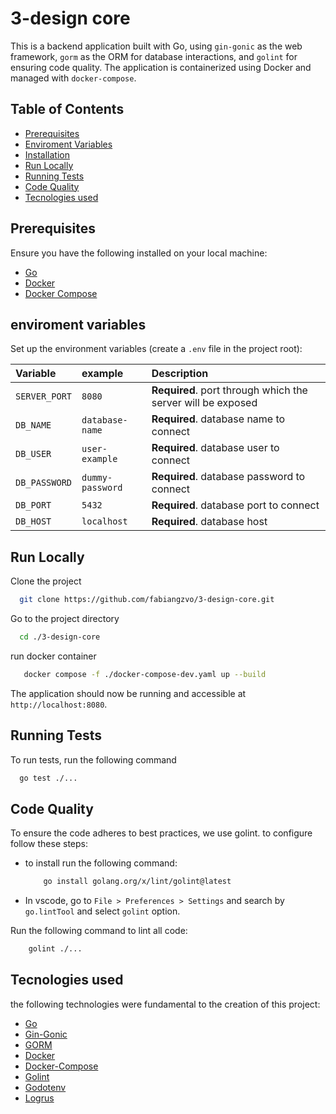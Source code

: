# 3-design core

This is a backend application built with Go, using `gin-gonic` as the web framework, `gorm` as the ORM for database interactions, and `golint` for ensuring code quality. The application is containerized using Docker and managed with `docker-compose`.

## Table of Contents

- [Prerequisites](#prerequisites)
- [Enviroment Variables](#enviroment-variables)
- [Installation](#installation)
- [Run Locally](#run-locally)
- [Running Tests](#running-tests)
- [Code Quality](#code-quality)
- [Tecnologies used](#tecnologies-used)
## Prerequisites

Ensure you have the following installed on your local machine:

- [Go](https://golang.org/dl/)
- [Docker](https://www.docker.com/get-started)
- [Docker Compose](https://docs.docker.com/compose/install/)
## enviroment variables

Set up the environment variables (create a `.env` file in the project root):

| Variable | example     | Description                |
| :-------- | :------- | :------------------------- |
| `SERVER_PORT` | `8080` | **Required**. port through which the server will be exposed |
| `DB_NAME` | `database-name` | **Required**. database name to connect |
| `DB_USER` | `user-example` | **Required**. database user to connect |
| `DB_PASSWORD` | `dummy-password` | **Required**. database password to connect |
| `DB_PORT` | `5432` | **Required**. database port to connect |
| `DB_HOST` | `localhost` | **Required**. database host |

## Run Locally

Clone the project

```bash
  git clone https://github.com/fabiangzvo/3-design-core.git
```

Go to the project directory

```bash
  cd ./3-design-core
```

run docker container

```bash
   docker compose -f ./docker-compose-dev.yaml up --build
```

The application should now be running and accessible at `http://localhost:8080`.

## Running Tests

To run tests, run the following command

```bash
  go test ./...
```


## Code Quality

To ensure the code adheres to best practices, we use golint. to configure follow these steps:

- to install run the following command:

    ```bash
        go install golang.org/x/lint/golint@latest
    ```
- In vscode, go to ``File > Preferences > Settings`` and search by ``go.lintTool`` and select ``golint`` option.

Run the following command to lint all code:
```bash
    golint ./...
```
## Tecnologies used

the following technologies were fundamental to the creation of this project:

- [Go](https://golang.org/)
- [Gin-Gonic](https://github.com/gin-gonic/gin)
- [GORM](https://gorm.io/)
- [Docker](https://www.docker.com/)
- [Docker-Compose](https://docs.docker.com/compose/)
- [Golint](https://github.com/golang/lint)
- [Godotenv](https://github.com/joho/godotenv)
- [Logrus](https://github.com/sirupsen/logrus)

